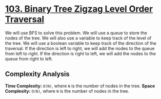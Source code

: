# [103. Binary Tree Zigzag Level Order Traversal](https://leetcode.com/problems/binary-tree-zigzag-level-order-traversal/)

We will use BFS to solve this problem. We will use a queue to store the nodes of the tree. We will also use a variable to keep track of the level of the tree. We will use a boolean variable to keep track of the direction of the traversal. If the direction is left to right, we will add the nodes to the queue from left to right. If the direction is right to left, we will add the nodes to the queue from right to left. 

## Complexity Analysis
**Time Complexity:** `O(N)`, where `N` is the number of nodes in the tree.
**Space Complexity:** `O(N)`, where `N` is the number of nodes in the tree.